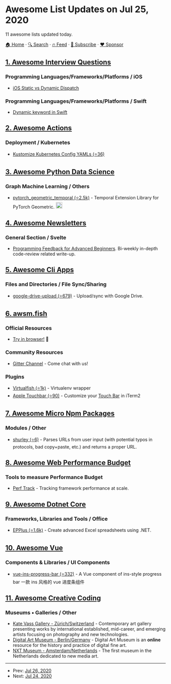 # Awesome List Updates on Jul 25, 2020

11 awesome lists updated today.

[🏠 Home](/README.md) · [🔍 Search](https://www.trackawesomelist.com/search/) · [🔥 Feed](https://www.trackawesomelist.com/rss.xml) · [📮 Subscribe](https://trackawesomelist.us17.list-manage.com/subscribe?u=d2f0117aa829c83a63ec63c2f&id=36a103854c) · [❤️  Sponsor](https://github.com/sponsors/theowenyoung)



## [1. Awesome Interview Questions](/content/DopplerHQ/awesome-interview-questions/README.md)

### Programming Languages/Frameworks/Platforms / iOS

*   [iOS Static vs Dynamic Dispatch](https://medium.com/flawless-app-stories/static-vs-dynamic-dispatch-in-swift-a-decisive-choice-cece1e872d)

### Programming Languages/Frameworks/Platforms / Swift

*   [Dynamic keyword in Swift](https://cocoacasts.com/what-does-the-dynamic-keyword-mean-in-swift-3)

## [2. Awesome Actions](/content/sdras/awesome-actions/README.md)

### Deployment / Kubernetes

*   [Kustomize Kubernetes Config YAMLs (⭐36)](https://github.com/karancode/kustomize-github-action)

## [3. Awesome Python Data Science](/content/krzjoa/awesome-python-data-science/README.md)

### Graph Machine Learning / Others

*   [pytorch\_geometric\_temporal (⭐2.5k)](https://github.com/benedekrozemberczki/pytorch_geometric_temporal) - Temporal Extension Library for PyTorch Geometric. <img height="20" src="https://github.com/krzjoa/awesome-python-data-science/raw/master/img/pytorch_big2.png" alt="PyTorch based/compatible">

## [4. Awesome Newsletters](/content/zudochkin/awesome-newsletters/README.md)

### General Section / Svelte

*   [Programming Feedback for Advanced Beginners](https://advancedbeginners.substack.com/). Bi-weekly in-depth code-review related write-up.

## [5. Awesome Cli Apps](/content/agarrharr/awesome-cli-apps/README.md)

### Files and Directories / File Sync/Sharing

*   [google-drive-upload (⭐679)](https://github.com/labbots/google-drive-upload) - Upload/sync with Google Drive.

## [6. awsm.fish](/content/jorgebucaran/awsm.fish/README.md)

### Official Resources

*   [Try in browser!](https://rootnroll.com/d/fish-shell/) 🍤

### Community Resources

*   [Gitter Channel](https://gitter.im/fish-shell/fish-shell) - Come chat with us!

### Plugins

*   [Virtualfish (⭐1k)](https://github.com/adambrenecki/virtualfish) - Virtualenv wrapper
*   [Apple Touchbar (⭐90)](https://github.com/rodrigobdz/fish-apple-touchbar) - Customize your [Touch Bar](https://developer.apple.com/design/human-interface-guidelines/macos/touch-bar/touch-bar-overview) in iTerm2

## [7. Awesome Micro Npm Packages](/content/parro-it/awesome-micro-npm-packages/README.md)

### Modules / Other

*   [shurley (⭐6)](https://github.com/BrunoBernardino/shurley) - Parses URLs from user input (with potential typos in protocols, bad copy+paste, etc.) and returns a proper URL.

## [8. Awesome Web Performance Budget](/content/pajaydev/awesome-web-performance-budget/README.md)

### Tools to measure Performance Budget

*   [Perf Track](https://perf-track.web.app/) - Tracking framework performance at scale.

## [9. Awesome Dotnet Core](/content/thangchung/awesome-dotnet-core/README.md)

### Frameworks, Libraries and Tools / Office

*   [EPPlus (⭐1.6k)](https://github.com/EPPlusSoftware/EPPlus) - Create advanced Excel spreadsheets using .NET.

## [10. Awesome Vue](/content/vuejs/awesome-vue/README.md)

### Components & Libraries / UI Components

*   [vue-ins-progress-bar (⭐332)](https://github.com/meloalright/vue-ins-progress-bar) - A Vue component of ins-style progress bar 一款 ins 风格的 vue 进度条组件

## [11. Awesome Creative Coding](/content/terkelg/awesome-creative-coding/README.md)

### Museums • Galleries / Other

*   [Kate Vass Gallery - Zürich/Switzerland](https://www.katevassgalerie.com/) - Contemporary art gallery presenting works by international established, mid-career, and emerging artists focusing on photography and new technologies.
*   [Digital Art Museum - Berlin/Germany](http://dam.org) - Digital Art Museum is an **online** resource for the history and practice of digital fine art.
*   [NXT Museum - Amsterdam/Netherlands](https://nxtmuseum.com) - The first museum in the Netherlands dedicated to new media art.

---

- Prev: [Jul 26, 2020](/content/2020/07/26/README.md)
- Next: [Jul 24, 2020](/content/2020/07/24/README.md)